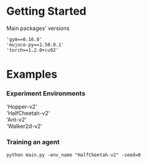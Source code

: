 # Getting Started

Main packages' versions
```
'gym==0.16.0' 
'mujoco-py==1.50.0.1' 
'torch==1.2.0+cu92' 
```

# Examples

### Experiment Environments
'Hopper-v2' \
'HalfCheetah-v2' \
'Ant-v2' \
'Walker2d-v2' 

### Training an agent
```
python main.py -env_name "HalfCheetah-v2" -seed=0
```